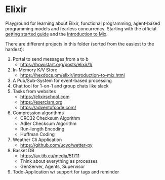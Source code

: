 # Elixir

Playground for learning about Elixir, functional programming, agent-based programming models and fearless concurrency.
Starting with the official [getting started guide](https://hexdocs.pm/elixir/introduction.html) and the [Introduction to Mix](https://hexdocs.pm/elixir/introduction-to-mix.html).

There are different projects in this folder (sorted from the easiest to the hardest):

1. Portal to send messages from a to b
    - https://howistart.org/posts/elixir/1/
2. In-Memory K/V Store
    - https://hexdocs.pm/elixir/introduction-to-mix.html
3. A Pub/Sub-System for event-based processing
4. Chat tool for 1-on-1 and group chats like slack
5. Tasks from websites
    - https://elixirschool.com
    - https://exercism.org
    - https://adventofcode.com/
6. Compression algorithms
    - CRC32 Checksum Algorithm
    - Adler Checksum Algorithm
    - Run-length Encoding
    - Huffman Coding
7. Weather Cli Application
    - https://github.com/ucyo/wetter-py
8. Basket DB
    - https://av.tib.eu/media/51711
    - Think about everything as processes
    - GenServer, Agents, Supervisor
9. Todo-Application w/ support for tags and reminder